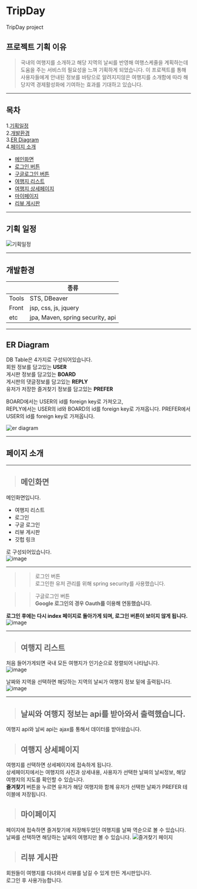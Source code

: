 # TripDay
TripDay project


## 프로젝트 기획 이유
> 국내의 여행지를 소개하고 해당 지역의 날씨를 반영해 여행스케줄을 계획하는데 도움을 주는 서비스의 필요성을 느껴 기획하게 되었습니다.
> 이 프로젝트를 통해 사용자들에게 안내된 정보를 바탕으로 알려지지않은 여행지를 소개함에 따라 해당지역 경제활성화에 기여하는 효과를 기대하고 있습니다.
---------------------------------
## 목차  

1.[기획일정](#기획-일정)  
2.[개발환경](#개발환경)  
3.[ER Diagram](#er-diagram)  
4.[페이지 소개](#페이지-소개)  
- [메인화면](#메인화면)
- [로그인 버튼](#로그인-버튼)
- [구글로그인 버튼](#구글로그인-버튼)
- [여행지 리스트](#여행지-리스트)
- [여행지 상세페이지](#여행지-상세페이지)
- [마이페이지](#마이페이지)
- [리뷰 게시판](#리뷰-게시판)


----------------------------
## 기획 일정
![기획일정](https://user-images.githubusercontent.com/87305963/125576509-82f2f4ac-779a-4f82-9b06-a902710c7fe6.JPG)



--------------------------
## 개발환경
||종류|
|------|--------|
|Tools| STS, DBeaver|
|Front| jsp, css, js, jquery|
|etc| jpa, Maven, spring security, api|

---------------------------
## ER Diagram
DB Table은 4가지로 구성되어있습니다.  
회원 정보를 담고있는 **USER**  
게시판 정보를 담고있는 **BOARD**   
게시판의 댓글정보를 담고있는 **REPLY**  
유저가 저장한 즐겨찾기 정보를 담고있는 **PREFER**  

BOARD에서는 USER의 id를 foreign key로 가져오고,  
REPLY에서는 USER의 id와 BOARD의 id를 foreign key로 가져옵니다. 
PREFER에서 USER의 id를 foreign key로 가져옵니다.  

![er diagram](https://user-images.githubusercontent.com/87305963/125576492-6fa13206-aa5e-4172-a41e-f7a64d2c47bd.JPG)


-------------------------
## 페이지 소개
------------------------
> ## 메인화면  

메인화면입니다.
  - 여행지 리스트
  - 로그인
  - 구글 로그인
  - 리뷰 게시판
  - 깃헙 링크  

로 구성되어있습니다.  
![image](https://user-images.githubusercontent.com/87305963/125579471-c2c93903-fb5c-4c07-a178-7c697b989e61.png)

-------
>> 로그인 버튼  
로그인한 유저 관리를 위해 spring security를 사용했습니다.

>> 구글로그인 버튼  
**Google 로그인의 경우 Oauth를 이용해 연동했습니다.**  


**로그인 후에는 다시 index 페이지로 돌아가게 되며, 로그인 버튼이 보이지 않게 됩니다.**  
![image](https://user-images.githubusercontent.com/87305963/125581014-5226c2f5-c58e-410d-8918-420e2180c520.png)

------------------------------------
> ## 여행지 리스트
처음 들어가게되면 국내 모든 여행지가 인기순으로 정렬되어 나타납니다.  
![image](https://user-images.githubusercontent.com/87305963/125581559-0e5f52f2-3ec9-438d-8cc0-84b7b6642998.png)

날짜와 지역을 선택하면 해당하는 지역의 날씨가 여행지 정보 밑에 출력됩니다.  
![image](https://user-images.githubusercontent.com/87305963/125581574-9a2d2466-a9a1-4a55-b5f7-a7e2680040d5.png)

----------
> ## 날씨와 여행지 정보는 api를 받아와서 출력했습니다.  
여행지 api와 날씨 api는 ajax를 통해서 데이터를 받아왔습니다.

> ## 여행지 상세페이지  
여행지를 선택하면 상세페이지에 접속하게 됩니다.  
상세페이지에서는 여행지의 사진과 상세내용, 사용자가 선택한 날짜의 날씨정보, 해당 여행지의 지도를 확인할 수 있습니다.  
**즐겨찾기** 버튼을 누르면 유저가 해당 여행지와 함께 유저가 선택한 날짜가 PREFER 테이블에 저장됩니다.  



> ## 마이페이지 
페이지에 접속하면 즐겨찾기에 저장해두었던 여행지를 날짜 역순으로 볼 수 있습니다.  
날짜를 선택하면 해당하는 날짜의 여행지만 볼 수 있습니다.
![즐겨찾기 페이지](https://user-images.githubusercontent.com/87305963/125734272-1b42764f-41ff-43b3-80dd-d80e89a9ae9d.PNG)

> ## 리뷰 게시판  
회원들이 여행지를 다녀와서 리뷰를 남길 수 있게 만든 게시판입니다.  
로그인 후 사용가능합니다.
